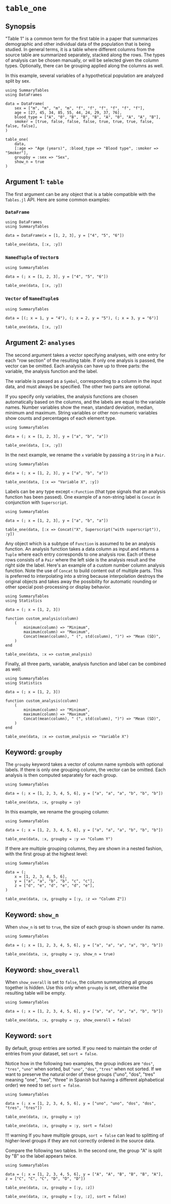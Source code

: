 # `table_one`

## Synopsis

"Table 1" is a common term for the first table in a paper that summarizes demographic and other individual data of the population that is being studied.
In general terms, it is a table where different columns from the source table are summarized separately, stacked along the rows.
The types of analysis can be chosen manually, or will be selected given the column types.
Optionally, there can be grouping applied along the columns as well.

In this example, several variables of a hypothetical population are analyzed split by sex.

```@example
using SummaryTables
using DataFrames

data = DataFrame(
    sex = ["m", "m", "m", "m", "f", "f", "f", "f", "f", "f"],
    age = [27, 45, 34, 85, 55, 44, 24, 29, 37, 76],
    blood_type = ["A", "0", "B", "B", "B", "A", "0", "A", "A", "B"],
    smoker = [true, false, false, false, true, true, true, false, false, false],
)

table_one(
    data,
    [:age => "Age (years)", :blood_type => "Blood type", :smoker => "Smoker"],
    groupby = :sex => "Sex",
    show_n = true
)
```

## Argument 1: `table`

The first argument can be any object that is a table compatible with the `Tables.jl` API.
Here are some common examples:

### `DataFrame`

```@example
using DataFrames
using SummaryTables

data = DataFrame(x = [1, 2, 3], y = ["4", "5", "6"])

table_one(data, [:x, :y])
```

### `NamedTuple` of `Vector`s

```@example
using SummaryTables

data = (; x = [1, 2, 3], y = ["4", "5", "6"])

table_one(data, [:x, :y])
```

### `Vector` of `NamedTuple`s

```@example
using SummaryTables

data = [(; x = 1, y = "4"), (; x = 2, y = "5"), (; x = 3, y = "6")]

table_one(data, [:x, :y])
```

## Argument 2: `analyses`

The second argument takes a vector specifying analyses, with one entry for each "row section" of the resulting table.
If only one analysis is passed, the vector can be omitted.
Each analysis can have up to three parts: the variable, the analysis function and the label.

The variable is passed as a `Symbol`, corresponding to a column in the input data, and must always be specified.
The other two parts are optional.

If you specify only variables, the analysis functions are chosen automatically based on the columns, and the labels are equal to the variable names.
Number variables show the mean, standard deviation, median, minimum and maximum.
String variables or other non-numeric variables show counts and percentages of each element type. 

```@example
using SummaryTables

data = (; x = [1, 2, 3], y = ["a", "b", "a"])

table_one(data, [:x, :y])
```

In the next example, we rename the `x` variable by passing a `String` in a `Pair`.

```@example
using SummaryTables

data = (; x = [1, 2, 3], y = ["a", "b", "a"])

table_one(data, [:x => "Variable X", :y])
```

Labels can be any type except `<:Function` (that type signals that an analysis function has been passed).
One example of a non-string label is `Concat` in conjunction with `Superscript`.

```@example
using SummaryTables

data = (; x = [1, 2, 3], y = ["a", "b", "a"])

table_one(data, [:x => Concat("X", Superscript("with superscript")), :y])
```

Any object which is a subtype of `Function` is assumed to be an analysis function.
An analysis function takes a data column as input and returns a `Tuple` where each entry corresponds to one analysis row.
Each of these rows consists of a `Pair` where the left side is the analysis result and the right side the label.
Here's an example of a custom number column analysis function.
Note the use of `Concat` to build content out of multiple parts.
This is preferred to interpolating into a string because interpolation destroys the original objects and takes away the possibility for automatic rounding or other special post-processing or display behavior.

```@example
using SummaryTables
using Statistics

data = (; x = [1, 2, 3])

function custom_analysis(column)
    (
        minimum(column) => "Minimum",
        maximum(column) => "Maximum",
        Concat(mean(column), " (", std(column), ")") => "Mean (SD)",
    )
end

table_one(data, :x => custom_analysis)
```

Finally, all three parts, variable, analysis function and label can be combined as well:

```@example
using SummaryTables
using Statistics

data = (; x = [1, 2, 3])

function custom_analysis(column)
    (
        minimum(column) => "Minimum",
        maximum(column) => "Maximum",
        Concat(mean(column), " (", std(column), ")") => "Mean (SD)",
    )
end

table_one(data, :x => custom_analysis => "Variable X")
```

## Keyword: `groupby`

The `groupby` keyword takes a vector of column name symbols with optional labels.
If there is only one grouping column, the vector can be omitted.
Each analysis is then computed separately for each group.

```@example
using SummaryTables

data = (; x = [1, 2, 3, 4, 5, 6], y = ["a", "a", "a", "b", "b", "b"])

table_one(data, :x, groupby = :y)
```

In this example, we rename the grouping column:

```@example
using SummaryTables

data = (; x = [1, 2, 3, 4, 5, 6], y = ["a", "a", "a", "b", "b", "b"])

table_one(data, :x, groupby = :y => "Column Y")
```

If there are multiple grouping columns, they are shown in a nested fashion, with the first group at the highest level:

```@example
using SummaryTables

data = (;
    x = [1, 2, 3, 4, 5, 6],
    y = ["a", "a", "b", "b", "c", "c"],
    z = ["d", "e", "d", "e", "d", "e"],
)

table_one(data, :x, groupby = [:y, :z => "Column Z"])
```

## Keyword: `show_n`

When `show_n` is set to `true`, the size of each group is shown under its name.

```@example
using SummaryTables

data = (; x = [1, 2, 3, 4, 5, 6], y = ["a", "a", "a", "a", "b", "b"])

table_one(data, :x, groupby = :y, show_n = true)
```

## Keyword: `show_overall`

When `show_overall` is set to `false`, the column summarizing all groups together is hidden.
Use this only when `groupby` is set, otherwise the resulting table will be empty.

```@example
using SummaryTables

data = (; x = [1, 2, 3, 4, 5, 6], y = ["a", "a", "a", "a", "b", "b"])

table_one(data, :x, groupby = :y, show_overall = false)
```

## Keyword: `sort`

By default, group entries are sorted.
If you need to maintain the order of entries from your dataset, set `sort = false`.

Notice how in the following two examples, the group indices are `"dos"`, `"tres"`, `"uno"` when sorted, but `"uno"`, `"dos"`, `"tres"` when not sorted.
If we want to preserve the natural order of these groups ("uno", "dos", "tres" meaning "one", "two", "three" in Spanish but having a different alphabetical order) we need to set `sort = false`.

```@example sort
using SummaryTables

data = (; x = [1, 2, 3, 4, 5, 6], y = ["uno", "uno", "dos", "dos", "tres", "tres"])

table_one(data, :x, groupby = :y)
```

```@example sort
table_one(data, :x, groupby = :y, sort = false)
```

!!! warning
    If you have multiple groups, `sort = false` can lead to splitting of higher-level groups if they are not correctly ordered in the source data.

Compare the following two tables.
In the second one, the group "A" is split by "B" so the label appears twice.

```@example bad_sort
using SummaryTables

data = (; x = [1, 2, 3, 4, 5, 6], y = ["A", "A", "B", "B", "B", "A"], z = ["C", "C", "C", "D", "D", "D"])

table_one(data, :x, groupby = [:y, :z])
```

```@example bad_sort
table_one(data, :x, groupby = [:y, :z], sort = false)
```